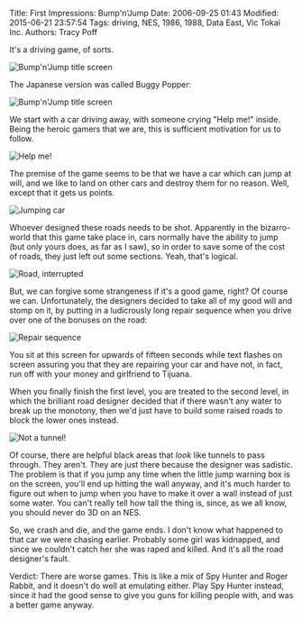 Title: First Impressions: Bump'n'Jump
Date: 2006-09-25 01:43
Modified: 2015-06-21 23:57:54
Tags: driving, NES, 1986, 1988, Data East, Vic Tokai Inc.
Authors: Tracy Poff

It's a driving game, of sorts.

![Bump'n'Jump title screen]({filename}../images/bump-n-jump_01.png)

The Japanese version was called Buggy Popper:

![Bump'n'Jump title screen]({filename}../images/buggy-popper_01.png)

We start with a car driving away, with someone crying "Help me!" inside. Being the heroic gamers that we are, this is sufficient motivation for us to follow.

![Help me!]({filename}../images/bump-n-jump_08.png)

The premise of the game seems to be that we have a car which can jump at will, and we like to land on other cars and destroy them for no reason. Well, except that it gets us points.

![Jumping car]({filename}../images/bump-n-jump_09.png)

Whoever designed these roads needs to be shot. Apparently in the bizarro-world that this game take place in, cars normally have the ability to jump (but only yours does, as far as I saw), so in order to save some of the cost of roads, they just left out some sections. Yeah, that's logical.

![Road, interrupted]({filename}../images/bump-n-jump_13.png)

But, we can forgive some strangeness if it's a good game, right? Of course we can. Unfortunately, the designers decided to take all of my good will and stomp on it, by putting in a ludicrously long repair sequence when you drive over one of the bonuses on the road:

![Repair sequence]({filename}../images/bump-n-jump_15.png)

You sit at this screen for upwards of fifteen seconds while text flashes on screen assuring you that they are repairing your car and have not, in fact, run off with your money and girlfriend to Tijuana.

When you finally finish the first level, you are treated to the second level, in which the brilliant road designer decided that if there wasn't any water to break up the monotony, then we'd just have to build some raised roads to block the lower ones instead.

![Not a tunnel!]({filename}../images/bump-n-jump_21.png)

Of course, there are helpful black areas that *look* like tunnels to pass through. They aren't. They are just there because the designer was sadistic. The problem is that if you jump any time when the little jump warning box is on the screen, you'll end up hitting the wall anyway, and it's much harder to figure out when to jump when you have to make it over a wall instead of just some water. You can't really tell how tall the thing is, since, as we all know, you should never do 3D on an NES.

So, we crash and die, and the game ends. I don't know what happened to that car we were chasing earlier. Probably some girl was kidnapped, and since we couldn't catch her she was raped and killed. And it's all the road designer's fault.

Verdict: There are worse games. This is like a mix of Spy Hunter and Roger Rabbit, and it doesn't do well at emulating either. Play Spy Hunter instead, since it had the good sense to give you guns for killing people with, and was a better game anyway.
